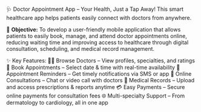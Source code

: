 🩺 Doctor Appointment App – Your Health, Just a Tap Away!
This smart healthcare app helps patients easily connect with doctors from anywhere.

🎯 **Objective:**
To develop a user-friendly mobile application that allows patients to easily book, manage, and attend doctor appointments online, reducing waiting time and improving access to healthcare through digital consultation, scheduling, and medical record management.

✨ Key Features:
👩‍⚕️ Browse Doctors – View profiles, specialties, and ratings
📅 Book Appointments – Select date & time with real-time availability
🔔 Appointment Reminders – Get timely notifications via SMS or app
💬 Online Consultations – Chat or video call with doctors
📁 Medical Records – Upload and access prescriptions & reports anytime
💳 Easy Payments – Secure online payments for consultation fees
🌐 Multi-specialty Support – From dermatology to cardiology, all in one app

